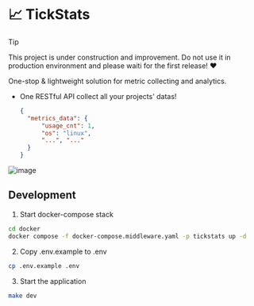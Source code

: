 # 📈 TickStats

> [!TIP]
> This project is under construction and improvement. Do not use it in production environment and please waiti for the first release! ❤️

One-stop & lightweight solution for metric collecting and analytics.

- One RESTful API collect all your projects' datas!
  ```json
  {
    "metrics_data": {
        "usage_cnt": 1,
        "os": "linux",
        "...", "..."
    }
  }
  ```

![image](https://github.com/user-attachments/assets/2d8e6267-a3ad-40cb-9957-3310687a5f27)

## Development

1. Start docker-compose stack

```bash
cd docker
docker compose -f docker-compose.middleware.yaml -p tickstats up -d
```

2. Copy .env.example to .env

```bash
cp .env.example .env
```

3. Start the application

```bash
make dev
```
